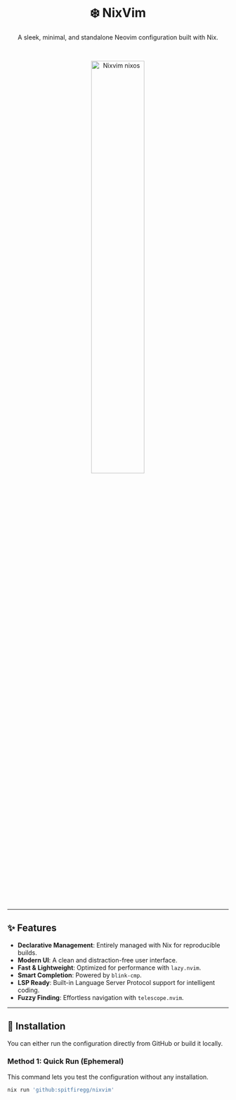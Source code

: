 <div align="center">
  
  <h1>❄️ NixVim</h1>
  
  <p>A sleek, minimal, and standalone Neovim configuration built with Nix.</p>
  
</div>

<br>

<p align="center">
  <img src="https://github.com/SpitfireGG/nixvim/raw/main/preview/combined.png" alt="Nixvim nixos" width="49%">
</p>

---

## ✨ Features

- **Declarative Management**: Entirely managed with Nix for reproducible builds.
- **Modern UI**: A clean and distraction-free user interface.
- **Fast & Lightweight**: Optimized for performance with `lazy.nvim`.
- **Smart Completion**: Powered by `blink-cmp`.
- **LSP Ready**: Built-in Language Server Protocol support for intelligent coding.
- **Fuzzy Finding**: Effortless navigation with `telescope.nvim`.

---

## 🚀 Installation

You can either run the configuration directly from GitHub or build it locally.

### Method 1: Quick Run (Ephemeral)

This command lets you test the configuration without any installation.

```bash
nix run 'github:spitfiregg/nixvim'
```
